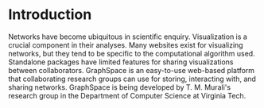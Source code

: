 # Introduction

Networks have become ubiquitous in scientific enquiry. Visualization is a crucial component in their analyses. Many websites exist for visualizing networks, but they tend to be specific to the computational algorithm used. Standalone packages have limited features for sharing visualizations between collaborators. GraphSpace is an easy-to-use web-based platform that collaborating research groups can use for storing, interacting with, and sharing networks. GraphSpace is being developed by T. M. Murali's research group in the Department of Computer Science at Virginia Tech.
